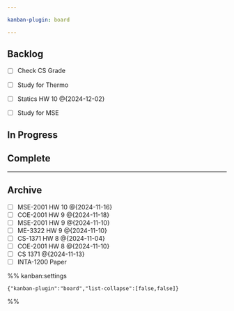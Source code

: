 ```yaml
---

kanban-plugin: board

---
```


## Backlog

- [ ] Check CS Grade
- [ ] Study for Thermo
- [ ] Statics HW 10 @{2024-12-02}
- [ ] Study for MSE


## In Progress



## Complete



***

## Archive

- [ ] MSE-2001 HW 10 @{2024-11-16}
- [ ] COE-2001 HW 9 @{2024-11-18}
- [ ] MSE-2001 HW 9 @{2024-11-10}
- [ ] ME-3322 HW 9 @{2024-11-10}
- [ ] CS-1371 HW 8 @{2024-11-04}
- [ ] COE-2001 HW 8 @{2024-11-10}
- [ ] CS 1371 @{2024-11-13}
- [ ] INTA-1200 Paper

%% kanban:settings
```
{"kanban-plugin":"board","list-collapse":[false,false]}
```
%%